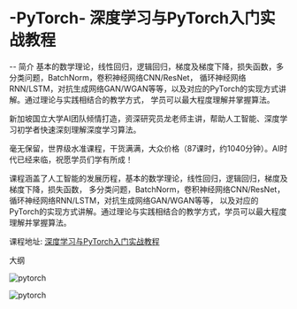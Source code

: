 # -PyTorch- 深度学习与PyTorch入门实战教程 

-- 简介
基本的数学理论，线性回归，逻辑回归，梯度及梯度下降，损失函数，多分类问题，BatchNorm，卷积神经网络CNN/ResNet，
循环神经网络RNN/LSTM，对抗生成网络GAN/WGAN等等，以及对应的PyTorch的实现方式讲解。通过理论与实践相结合的教学方式，
学员可以最大程度理解并掌握算法。

新加坡国立大学AI团队倾情打造，资深研究员龙老师主讲，帮助人工智能、深度学习初学者快速深刻理解深度学习算法。



毫无保留，世界级水准课程，干货满满，大众价格（87课时，约1040分钟）。AI时代已经来临，祝愿学员们学有所成！



课程涵盖了人工智能的发展历程，基本的数学理论，线性回归，逻辑回归，梯度及梯度下降，损失函数，
多分类问题，BatchNorm，卷积神经网络CNN/ResNet，循环神经网络RNN/LSTM，对抗生成网络GAN/WGAN等等，
以及对应的PyTorch的实现方式讲解。通过理论与实践相结合的教学方式，学员可以最大程度理解并掌握算法。

课程地址: [深度学习与PyTorch入门实战教程](https://edu.51cto.com/course/16893.html?utm_source=githuba "51CTO学院深度学习与PyTorch入门实战教程")

大纲

![pytorch](https://s11.51cto.com//images/20190202/1549056530946600.png "51CTO学院视频教程")

![pytorch](https://s11.51cto.com//images/20190202/1549056556257886.png "51CTO学院视频教程")
